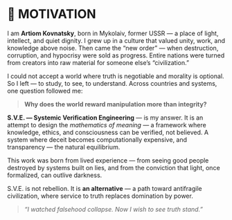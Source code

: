 # 🎯 MOTIVATION

I am **Artiom Kovnatsky**, born in Mykolaiv, former USSR — a place of light, intellect, and quiet dignity.
I grew up in a culture that valued unity, work, and knowledge above noise.
Then came the “new order” — when destruction, corruption, and hypocrisy were sold as progress.
Entire nations were turned from creators into raw material for someone else’s “civilization.”

I could not accept a world where truth is negotiable and morality is optional.
So I left — to study, to see, to understand.
Across countries and systems, one question followed me:

> **Why does the world reward manipulation more than integrity?**

**S.V.E. — Systemic Verification Engineering** — is my answer.
It is an attempt to design the *mathematics of meaning* — a framework where knowledge, ethics, and consciousness can be verified, not believed.
A system where deceit becomes computationally expensive, and transparency — the natural equilibrium.

This work was born from lived experience — from seeing good people destroyed by systems built on lies,
and from the conviction that light, once formalized, can outlive darkness.

S.V.E. is not rebellion.
It is **an alternative** — a path toward antifragile civilization,
where service to truth replaces domination by power.

> *“I watched falsehood collapse. Now I wish to see truth stand.”*
